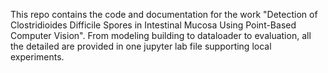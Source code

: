 This repo contains the code and documentation for the work "Detection of Clostridioides Difficile Spores in Intestinal Mucosa Using Point-Based Computer Vision". From modeling building to dataloader to evaluation, all the detailed are provided in one jupyter lab file supporting local experiments. 


